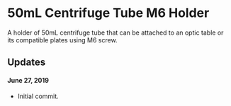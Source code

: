 # 50mL Centrifuge Tube M6 Holder

A holder of 50mL centrifuge tube that can be attached to an optic table or its compatible plates using M6 screw.

## Updates

#### June 27, 2019
* Initial commit.
